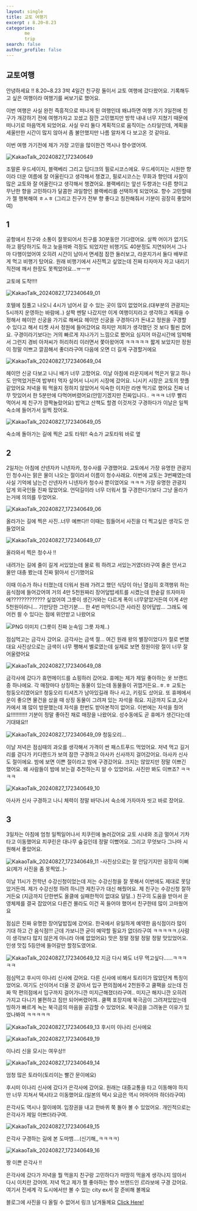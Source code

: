 ```yaml
---
layout: single
title: 교토 여행기
excerpt : 8.20~8.23 
categories: 
       me
       trip
search: false
author_profile: false
---
```

## 교토여행

안녕하세요 !! 
8.20~8.23 3박 4일간 친구랑 둘이서 교토 여행에 갔다왔어요. 기록해두고 싶은 여행이라 여행기를 써보기로 했어요. 

이번 여행은 사실 완전 즉흥적으로 떠나게 된 여행인데 왜냐하면 여행 가기 3일전에 친구가 개강하기 전에 여행가자고 꼬셨고 잠깐 고민했지만 방학 내내 너무 지쳤기 때문에 떠나기로 마음먹게 되었어요.
사실 우리 둘다 계획적으로 움직이는 스타일인데, 계획을 세울만한 시간이 많지 않아서 좀 불안했지만 나름 알차게 다 보고온 것 같아요.

이번 여행 가기전에 제가 가장 고민을 많이한건 역시나 향수였어여.

![KakaoTalk_20240827_172340649](https://github.com/user-attachments/assets/34dc66d8-e2c6-433b-9e7d-66f5faf2efb3)

조말론 우드세이지, 블랙베리 그리고 딥디크의 필로시코스에요. 
우드세이지는 시원한 향이라 더운 여름에 잘 어울린다고 생각해서 챙겼고, 필로시코스는 무화과 향인데 사찰이 많은 교토와 잘 어울린다고 생각해서 챙겼어요.
블랙베리는 앞선 두향과는 다른 향이고 무난한 향을 고민하다가 달콤한 과일향인 블랙베리를 선택하게 되었어요. 
향수 고민할때가 젤 행복해여  ㅎㅅㅎ 
(그리고 친구가 전부 향 좋다고 칭찬해줘서 기분이 굉장히 좋았어여)


## 1
공항에서 친구와 소통이 잘못되어서 친구를 30분동안 기다렸어요.
살짝 어이가 없기도 하고 황당하기도 하고 늦을까봐 걱정도 되었지만 비행기도 40분정도 지연되어서 그나마 다행이었어여
오히려 시간이 남아서 면세점 잠깐 둘러보고, 라운지가서 둘다 배부르게 먹고 비행기 탔어요.
원래 비행기에서 사진찍고 싶었는데 진짜 타자마자 자고 내리기 직전에 깨서 한장도 못찍었어요...ㅠㅡㅠ

교토에 도착!!!!

![KakaoTalk_20240827_172340649_01](https://github.com/user-attachments/assets/67cd3eb3-4db2-4457-a589-955c9acb8466)

호텔에 짐풀고 나오니 4시가 넘어서 갈 수 있는 곳이 많이 없었어요.(대부분의 관광지는 5시까지 운영하는 바람에..)
살짝 멘탈 나갔지만 이게 여행이지라고 생각하고 계획을 수정해서 헤이안 신궁을 가기로 해써요
헤이안 신궁을 구경하다가 돈내고 정원을 구경할 수 있다고 해서 티켓 사서 정원에 들어갔어요
하지만 저희가 생각했던 것 보다 훨씬 컸어요. 구경이라기보다는 거의 빠르게 지나가기 느낌으로 봤어요
심지어 마감시간에 임박해서 그런지 경비 아저씨가 허리허리 이러면서 쫓아왔어여 ㅋㅋㅋㅋㅋ
짧게 보았지만 정원이 정말 이쁘고 깔끔해서 좋더라구여 다음에 오면 더 길게 구경할거에요

![KakaoTalk_20240827_172340649_04](https://github.com/user-attachments/assets/c4daa732-ebbe-4cf4-9e87-1fe07a57dde5)

헤이안 신궁 다보고 나니 배가 너무 고팠어요. 이날 아침에 라운지에서 먹은거 말고 하나도 안먹었거든여
밥부터 먹자 싶어서 니시키 시장에 갔어요.
니시키 시장은 교토의 핫플같았어요 저녁을 뭐 먹을지 정하지 않았어서 익숙한 이치란 라멘 먹기로 했어요
진짜 너무 맛있어서 한 5분만에 다먹어버렸어요(안믿기겠지만 진짜입니다.. ㅋㅋㅋ 너무 빨리 먹어서 제 친구가 깜짝놀랐어요)
밥먹고 산책도 할겸 이것저것 구경하다가 이날은 일찍 숙소에 들어가서 일찍 잤어요.


![KakaoTalk_20240827_172340649_05](https://github.com/user-attachments/assets/56720be7-158a-4f5c-9dba-c24ce8045a54)

숙소에 돌아가는 길에 찍은 교토 타워!! 숙소가 교토타워 바로 옆 


## 2
2일차는 아침에 산넨자카 니넨자카, 청수사를 구경했어요.
교토에서 가장 유명한 관광지인 청수사는 맑은 물이 나오는 절이라서 이름이 청수사래요. 
이번에 교토는 3번째였는데 사실 기억에 남는건 산넨자카 니넨자카 청수사 뿐이었어요 ㅋㅋㅋ
가장 유명한 관광지 답게 외국인들 진짜 많았어요. 언덕길이라 너무 더워서 뭘 구경한다기보다 그냥 올라가는거에 의의를 두었어요. 

![KakaoTalk_20240827_172340649_06](https://github.com/user-attachments/assets/45312fad-4ae7-4219-9fab-8f1f23e736bc)

올라가는 길에 찍은 사진..너무 예쁘다!! 이때는 힘들어서 사진을 더 찍고싶은 생각도 안들었어요


![KakaoTalk_20240827_172340649_07](https://github.com/user-attachments/assets/fbc86474-f876-4ec5-9742-3740edbe2620)

올라와서 찍은 청수사 !!

내려가는 길에 줄이 길게 서있었는데 물로 뭐 하려고 서있는거였더라구여
줄은 안서고 물만 대충 봤는데 진짜 맑아서 신기했어요

이때 이슈가 하나 터졌는데 더워서 원래 가려고 했던 식당이 아닌 열심히 호객행위 하는 음식점에 들어갔어여
거의 4만 5천원짜리 장어덮밥세트를 시켰는데 한숱갈 뜨자마자 에????????????? 싶었어여
그릇이 생긴거와는 다르게 폭이 너무얕았거든여
이게 4만 5천원이라니... 기만당한 그런기분.... 한 4번 떠먹으니깐 사라진 장어덮밥...
그래도 에어컨 쐴 수 있다는 점에 위안받고 나왔어요 

![PNG 이미지](https://github.com/user-attachments/assets/73f53e29-52e1-4bb8-8a18-089f7c889194)
(그릇이 진짜 눈속임 그릇 자체..)

 
점심먹고는 금각사 갔어요. 금각사는 금색 절... 여긴 원래 왕의 별장이었다가 절로 변했대요
사진상으로는 금색이 너무 쨍해서 별로였는데 실제로 보면 정원이랑 절이 너무 잘 어울렸어요

![KakaoTalk_20240827_172340649_08](https://github.com/user-attachments/assets/7257496c-48d0-4f67-851b-2ecf8260ce8b)


금각사에 갔다가 휴먼메이드를 쇼핑하러 갔어요.
휴메는 제가 제일 좋아하는 옷 브랜드 중 하나에요. 각 매장마다 상징하는 동물이 있는데 동물들이 귀엽거든요..ㅎ.ㅎ
교토는 청둥오리였어요!!
청둥오리 티셔츠가 남아있길래 하나 사고, 키링도 샀어요. 
또 휴메에서 운이 좋으면 물건을 샀을 때 상징 동물이 그려져 있는 자석을 줘요. 지금까지 도쿄,오사카에서 꽤 많이 방문했는데 자석을 한번도 받아본적이 없어요. 이번에는 자석을 줬어요!!!!!!!!!!! 기분이 정말 좋아진 채로 매장을 나왔어요.
성수동에도 곧 휴메가 생긴다는데 기대돼요!!

![KakaoTalk_20240827_172340649_09](https://github.com/user-attachments/assets/4a1a9f2d-5b85-4733-97fc-218125e78968)
청둥오리...


이날 저녁은 점심때의 과오를 생각해서 가격이 싼 패스트푸드 먹었어요.
저녁 먹고 길거리를 걷다가 키디랜드가 보여 잠깐 구경하고 아사카 신사까지 걸어갔어요. 아사카 신사도 절이에요.
밤에 보면 이쁜 절이라고 밤에 구경갔어요.
크지는 않았지만 정말 이쁘긴 했어요. 왜 사람들이 밤에 보는걸 추천하는지 알 수 있었어요. 사진만 봐도 이쁘죠? ㅋㅋㅋㅋ

![KakaoTalk_20240827_172340649_10](https://github.com/user-attachments/assets/39162ed6-6dca-4d3f-a75c-4836a0d96c5d)

아사카 신사 구경하고 나니 체력이 정말 바닥나서 숙소에 가자마자 씻고 바로 잤어요.

## 3
3일차는 아침에 엄청 일찍일어나서 치쿠린에 놀러갔어요
교토 시내와 조금 멀어서 기차타고 이동했어요
치쿠린은 대나무 숲길인데 정말 이뻤어요.
그리고 무엇보다 그나마 시원해서 좋았어요.

![KakaoTalk_20240827_172340649_11](https://github.com/user-attachments/assets/f0768c97-f135-4c11-a65a-e52b52d4d5b9)
-사진상으로는 잘 안담기지만 굉장히 이뻐요(제가 사진을 좀 못찍었..)-

이날 11시가 전학년 수강신청이었는데 저는 수강신청을 잘 못해서 이번에도 제대로 못담았거든여. 제가 수강신청 하려 하니깐 제친구가 대신 해줬어요. 제 친구는 수강신청 잘하거든요 (지금까지 단한번도 올클에 실패한적이 없대요 덜덜..) 친구의 도움을 받아서 운영체제를 결국 잡았어요 다른건 몰라도 이건 꼭 들어야 했어서 친구한테 많이 고마웠어요


점심은 진짜 유명한 장어덮밥집에 갔어요. 
한국에서 유일하게 예약한 음식점이라 많이 기대 하고 간 음식점!!!
근데 가보니깐 굳이 예약할 필요가 없더라구여 ㅋㅋㅋㅋㅋ.(사람이 생각보다 많지 않은게 아니라 아예 없었어요) 
맛은 정말 정말 정말 정말 맛있었어요. 인생 맛집 5등안에 들어갈만 할정도였어요.


![KakaoTalk_20240827_172340649_12](https://github.com/user-attachments/assets/50a4ccfc-fc8e-4372-8fc4-0acfeea1ef82)
지금 다시 봐도 너무 먹고싶다......ㅋㅋㅋㅋㅋ


점심먹고 후시미 이나리 신사에 갔어요.
다른 신사에 비해서 토리이가 많았던게 특징이었어요. 
여기도 산이어서 더울 것 같아서 입구 편의점에서 2천원주고 쿨팩을 샀는데 진짜 딱 편의점에서 입구까지 걸어가니깐 미지근해졌더라구여..
미지근 해지니깐 오히려 가지고 다니기 불편하고 짐만 되어버렸어여..
쿨팩 포장지에 북극곰이 그려져있었는데 빙하가 빠르게 녹는 북극곰의 마음을 공감할 수 있었어요. 북극곰을 그려놓은 이유가 있었나봐여 ㅋㅋㅋㅋㅋ

![KakaoTalk_20240827_172340649_13](https://github.com/user-attachments/assets/4611c194-9a12-45e8-b8ce-84d5c53fcebb)
후시미 이나리 신사에요


![KakaoTalk_20240827_172340649_19](https://github.com/user-attachments/assets/0e99dba8-c7c3-4326-b6a9-c19dac7d0637)

이나리 신을 모시는 여우상!!

![KakaoTalk_20240827_172340649_14](https://github.com/user-attachments/assets/c65730d5-23c2-4b5c-85e9-f9575146727e)

엄청 많은 토라이(토리이는 빨간 문이에요)

후시미 이나리 신사에 갔다가 은각사에 갔어요.
원래는 대중교통을 타고 이동해야 하지만 너무 지쳐서 택시타고 이동했어요.(일본의 택시 요금은 역시 어마어마 하더라구여)

은각사도 역시나 절이에여.
입장권을 내고 한바퀴 쭉 돌아 볼 수 있었어요. 개인적으로는 은각사가 제일 이쁘더라구여.

![KakaoTalk_20240827_172340649_15](https://github.com/user-attachments/assets/0615d8e7-a3bd-4bf9-adaf-df2b2962247d)

은각사 구경하는 길에 본 도마뱀....(신기해,,ㅋㅋㅋㅋ)

![KakaoTalk_20240827_172340649_16](https://github.com/user-attachments/assets/2069e87d-fe8d-4e3b-88be-b0f10d9221dd)

짱 이쁜 은각사 !!

은각사에 갔다가 저녁을 뭘 먹을지 친구랑 고민하다가 마땅히 먹을게 생각나지 않아서 다시 이치란 갔어여.
저녁 먹고 제가 젤 좋아하는 향수 브랜드인 르라보에 구경 갔어요. 여기서 전세계 각 도시에서만 볼 수 있는 city ex서 잘 준비해 볼께요 


블로그에 사진을 다 올릴 수 없어서 링크 남겨둘께요 
[Click Here!](https://vsco.co/givenzerohan/gallery)































